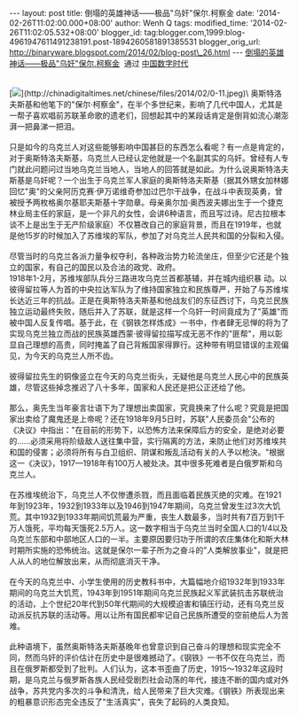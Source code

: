 --- layout: post title: 倒塌的英雄神话——极品"乌奸"保尔.柯察金 date:
'2014-02-26T11:02:00.000+08:00' author: Wenh Q tags: modified\_time:
'2014-02-26T11:02:05.532+08:00' blogger\_id:
tag:blogger.com,1999:blog-4961947611491238191.post-1894260581891385531
blogger\_orig\_url:
http://binaryware.blogspot.com/2014/02/blog-post\_26.html ---
[倒塌的英雄神话——极品"乌奸"保尔.柯察金](http://feedproxy.google.com/~r/chinadigitaltimes/IyPt/~3/eYqxB8gQu20/)  通过
[中国数字时代](http://chinadigitaltimes.net/chinese)\
\
\
[![](https://images-blogger-opensocial.googleusercontent.com/gadgets/proxy?url=http%3A%2F%2Fchinadigitaltimes.net%2Fchinese%2Ffiles%2F2014%2F02%2F0-11.jpeg&container=blogger&gadget=a&rewriteMime=image%2F*)](http://chinadigitaltimes.net/chinese/files/2014/02/0-11.jpeg)\
奥斯特洛夫斯基和他笔下的"保尔·柯察金"，在半个多世纪来，影响了几代中国人，尤其是一帮子喜欢唱前苏联革命歌的遗老们，回想起其中的某段话肯定是倒背如流心潮澎湃一把鼻涕一把泪。\
\
只是如今的乌克兰人对这些能够影响中国甚巨的东西怎么看呢？有一点是肯定的，对于奥斯特洛夫斯基，乌克兰人已经认定他就是一个名副其实的乌奸。曾经有人专门就此问题问过当地乌克兰当地人，当地人的回答就是如此。为什么说奥斯特洛夫斯基是乌奸呢？一个出生于乌克兰军人家庭的奥斯特洛夫斯基（据其外甥女加林娜回忆"奥"的父亲阿历克赛·伊万诺维奇参加过巴尔干战争，在战斗中表现英勇，曾被授予两枚格奥尔基耶夫斯基十字勋章。母亲奥尔加·奥西波夫娜出生于一个捷克林业局主任的家庭，是一个非凡的女性，会讲6种语言，而且写过诗。尼古拉根本谈不上是出生于无产阶级家庭）不仅篡改自己的家庭背景，而且在1919年，也就是他15岁的时候加入了苏维埃的军队，参加了对乌克兰人民共和国的分裂和入侵。\
\
尽管当时的乌克兰各派力量争权夺利，各种政治势力轮流坐庄，但至少它还是个独立的国家，有自己的国民以及合法的政党、政府。\
1918年1-2月，苏维埃部队兵分三路进攻乌克兰首都基辅，并在城内组织暴
动。以彼得留拉等人为首的中央拉达军队为了维持国家独立和民族尊严，开始了与苏维埃长达近三年的抗战。正是在奥斯特洛夫斯基和他战友们的东征西讨下，乌克兰民族独立运动最终失败，随后并入了苏联，就是这样一个乌奸一时间竟成为了"英雄"而被中国人反复传唱。基于此，在《钢铁怎样炼成》一书中，作者肆无忌惮的将为了实现乌克兰独立而战的民族英雄西蒙·彼得留拉描写成无恶不作的"匪帮"，用以彰显自己理想的高贵，同时掩盖了自己背叛国家得罪行。这种带有明显错误的主观偏见，为今天的乌克兰人所不齿。\
\
彼得留拉先生的铜像竖立在今天的乌克兰街头，无疑他是乌克兰人民心中的民族英雄，尽管这些掉念推迟了八十多年，国家和人民还是把公正还给了他。\
\
那么，奥先生当年豪言壮语下为了理想出卖国家，究竟换来了什么呢？究竟是把国家出卖给了魔鬼还是上帝呢？还在1918年9月5日时，苏联"人民委员会"公布的《决议》中指出："在目前的形势下，以恐怖方法来保障后方的安全，是绝对必要的……必须采用将阶级敌人送往集中营，实行隔离的方法，来防止他们对苏维埃共和国的侵害；必须将所有与白卫组织、阴谋和叛乱活动有关的人予以枪決。"根据这一《决议》，1917—1918年有100万人被处决。其中很多死难者是白俄罗斯和乌克兰人。\
\
在苏维埃统治下，乌克兰人不仅惨遭杀戮，而且面临着民族灭绝的灾难。在1921年到1923年，1932到1933年以及1946到1947年期间，乌克兰曾发生过3次大饥荒。其中1932到1933年期间饥荒最为严重，丧生人数最多，当时共有7百万到1千万人饿死，平均每天饿死2.5万人。这一数字相当于乌克兰当时全国人口的1/4以及乌克兰东部和中部地区人口的一半。主要原因要归功于所谓的农庄集体化和斯大林时期所实施的恐怖统治。这就是保尔一辈子所为之奋斗的"人类解放事业"，就是把人从人的地位解放出来，从而彻底消灭干净。\
\
在今天的乌克兰中、小学生使用的历史教科书中，大篇幅地介绍1932年到1933年期间的乌克兰大饥荒，1943年到1951年期间乌克兰民族起义军武装抗击苏联统治的活动，上个世纪20年代到50年代期间的大规模迫害和镇压行动，还有乌克兰反动派反抗苏联的活动等。用以让所有国民都牢记自己民族所遭受的空前绝后人为苦难。\
\
此种语境下，虽然奥斯特洛夫斯基晚年也曾意识到自己奋斗的理想和现实完全不同，然而乌奸的评价估计在历史中是很难撼动了。《钢铁》一书不仅在乌克兰，而且在俄罗斯都受到了批判。人们认为，这本书歪曲了历史，1915～1932年这段时期，是乌克兰与俄罗斯各族人民经受剧烈社会动荡的年代，接连不断的国内或对外战争，苏共党内多次的斗争和清洗，给人民带来了巨大灾难。《钢铁》所表现出来的粗暴意识形态完全违反了"生活真实"，丧失了起码的人类良知。
